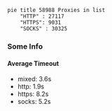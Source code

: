 
```mermaid
pie title 58988 Proxies in list
    "HTTP" : 27117
    "HTTPS": 9031
    "SOCKS" : 30325
```

### Some Info
#### Average Timeout

- mixed: 3.6s
- http: 1.9s
- https: 8.2s
- socks: 5.2s